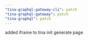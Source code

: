 ```yaml
---
"tina-graphql-gateway-cli": patch
"tina-graphql-gateway": patch
"tina-graphql": patch
---
```


added iframe to tina init generate page
